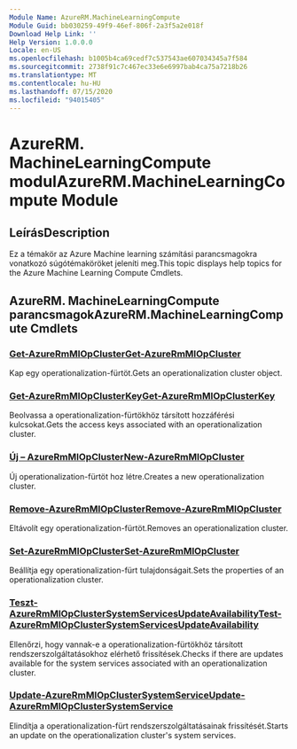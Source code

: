 ```yaml
---
Module Name: AzureRM.MachineLearningCompute
Module Guid: bb030259-49f9-46ef-806f-2a3f5a2e018f
Download Help Link: ''
Help Version: 1.0.0.0
Locale: en-US
ms.openlocfilehash: b1005b4ca69cedf7c537543ae607034345a7f584
ms.sourcegitcommit: 2738f91c7c467ec33e6e6997bab4ca75a7218b26
ms.translationtype: MT
ms.contentlocale: hu-HU
ms.lasthandoff: 07/15/2020
ms.locfileid: "94015405"
---
```

# <span data-ttu-id="02c4c-101">AzureRM. MachineLearningCompute modul</span><span class="sxs-lookup"><span data-stu-id="02c4c-101">AzureRM.MachineLearningCompute Module</span></span>
## <span data-ttu-id="02c4c-102">Leírás</span><span class="sxs-lookup"><span data-stu-id="02c4c-102">Description</span></span>
<span data-ttu-id="02c4c-103">Ez a témakör az Azure Machine learning számítási parancsmagokra vonatkozó súgótémaköröket jeleníti meg.</span><span class="sxs-lookup"><span data-stu-id="02c4c-103">This topic displays help topics for the Azure Machine Learning Compute Cmdlets.</span></span>

## <span data-ttu-id="02c4c-104">AzureRM. MachineLearningCompute parancsmagok</span><span class="sxs-lookup"><span data-stu-id="02c4c-104">AzureRM.MachineLearningCompute Cmdlets</span></span>
### [<span data-ttu-id="02c4c-105">Get-AzureRmMlOpCluster</span><span class="sxs-lookup"><span data-stu-id="02c4c-105">Get-AzureRmMlOpCluster</span></span>](Get-AzureRmMlOpCluster.md)
<span data-ttu-id="02c4c-106">Kap egy operationalization-fürtöt.</span><span class="sxs-lookup"><span data-stu-id="02c4c-106">Gets an operationalization cluster object.</span></span>

### [<span data-ttu-id="02c4c-107">Get-AzureRmMlOpClusterKey</span><span class="sxs-lookup"><span data-stu-id="02c4c-107">Get-AzureRmMlOpClusterKey</span></span>](Get-AzureRmMlOpClusterKey.md)
<span data-ttu-id="02c4c-108">Beolvassa a operationalization-fürtökhöz társított hozzáférési kulcsokat.</span><span class="sxs-lookup"><span data-stu-id="02c4c-108">Gets the access keys associated with an operationalization cluster.</span></span>

### [<span data-ttu-id="02c4c-109">Új – AzureRmMlOpCluster</span><span class="sxs-lookup"><span data-stu-id="02c4c-109">New-AzureRmMlOpCluster</span></span>](New-AzureRmMlOpCluster.md)
<span data-ttu-id="02c4c-110">Új operationalization-fürtöt hoz létre.</span><span class="sxs-lookup"><span data-stu-id="02c4c-110">Creates a new operationalization cluster.</span></span>

### [<span data-ttu-id="02c4c-111">Remove-AzureRmMlOpCluster</span><span class="sxs-lookup"><span data-stu-id="02c4c-111">Remove-AzureRmMlOpCluster</span></span>](Remove-AzureRmMlOpCluster.md)
<span data-ttu-id="02c4c-112">Eltávolít egy operationalization-fürtöt.</span><span class="sxs-lookup"><span data-stu-id="02c4c-112">Removes an operationalization cluster.</span></span>

### [<span data-ttu-id="02c4c-113">Set-AzureRmMlOpCluster</span><span class="sxs-lookup"><span data-stu-id="02c4c-113">Set-AzureRmMlOpCluster</span></span>](Set-AzureRmMlOpCluster.md)
<span data-ttu-id="02c4c-114">Beállítja egy operationalization-fürt tulajdonságait.</span><span class="sxs-lookup"><span data-stu-id="02c4c-114">Sets the properties of an operationalization cluster.</span></span>

### [<span data-ttu-id="02c4c-115">Teszt-AzureRmMlOpClusterSystemServicesUpdateAvailability</span><span class="sxs-lookup"><span data-stu-id="02c4c-115">Test-AzureRmMlOpClusterSystemServicesUpdateAvailability</span></span>](Test-AzureRmMlOpClusterSystemServicesUpdateAvailability.md)
<span data-ttu-id="02c4c-116">Ellenőrzi, hogy vannak-e a operationalization-fürtökhöz társított rendszerszolgáltatásokhoz elérhető frissítések.</span><span class="sxs-lookup"><span data-stu-id="02c4c-116">Checks if there are updates available for the system services associated with an operationalization cluster.</span></span>

### [<span data-ttu-id="02c4c-117">Update-AzureRmMlOpClusterSystemService</span><span class="sxs-lookup"><span data-stu-id="02c4c-117">Update-AzureRmMlOpClusterSystemService</span></span>](Update-AzureRmMlOpClusterSystemService.md)
<span data-ttu-id="02c4c-118">Elindítja a operationalization-fürt rendszerszolgáltatásainak frissítését.</span><span class="sxs-lookup"><span data-stu-id="02c4c-118">Starts an update on the operationalization cluster's system services.</span></span>
